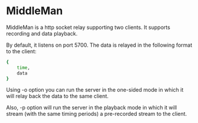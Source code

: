 # MiddleMan

MiddleMan is a http socket relay supporting two clients. It supports recording and data playback.

By default, it listens on port 5700. The data is relayed in the following format to the client: 

```sh
{
    time,
    data
}
```

Using -o option you can run the server in the one-sided mode in which it will relay back the data to the same client.

Also, -p option will run the server in the playback mode in which it will stream (with the same timing periods) a pre-recorded stream to the client.